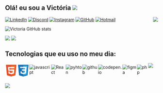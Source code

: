 ## Olá! eu sou a Victória  <img src="https://raw.githubusercontent.com/iampavangandhi/iampavangandhi/master/gifs/Hi.gif" width="30px">





<img align="right" height="540em" src="https://gist.githubusercontent.com/victoriaflb/45f6c68cc6d5bd323dc2cdfb3501273c/raw/2d335190019b7716dcc277e56c4ad10f2a9cea90/perfil-card.svg" style="display: flex; justify-content: center; float: right;">

[![LinkedIn](https://img.shields.io/badge/LinkedIn-0077B5?style=for-the-badge&logo=linkedin&logoColor=white)](https://www.linkedin.com/in/maria-vict%C3%B3ria-farias-683810261)
[![Discord](https://img.shields.io/badge/Discord-7289DA?style=for-the-badge&logo=discord&logoColor=white)](https://discord.com/elsacomunista#6462)
[![Instagram](https://img.shields.io/badge/Instagram-E4405F?style=for-the-badge&logo=instagram&logoColor=white)](https://instagram.com/victoriavector_?igshid=YmMyMTA2M2Y=)
[![GitHub](https://img.shields.io/badge/github-%23121011.svg?style=for-the-badge&logo=github&logoColor=white)](https://github.com/victoriaflb)
[![Hotmail](https://img.shields.io/badge/-Hotmail-0078D4?style=flat-square&logo=microsoft-outlook&logoColor=whitelink=mailto:victoriwflb@hotmail.com)](mailto:victoriwflb@hotmail.com)


![Victoria GitHub stats](https://github-readme-stats.vercel.app/api?username=victoria&show_icons=true&theme=radical)



<div style="displax:flex; flex-direction: row;justify-content: space-between; gap:1rem">
  <img height="150em" src="https://github-readme-stats-sigma-five.vercel.app/api/top-langs/?username=victoriaflb&layout=compact&langs_count=7&theme=tokyonight"/>
  <img height="100em" src="https://custom-doodle.com/wp-content/uploads/doodle/howls-moving-castle-cute-calcifer/howls-moving-castle-cute-calcifer-doodle.gif"/>
  
</div>

## Tecnologias que eu uso no meu dia:

<div style="display:flex; justify-content: center; align-items: center" height="30" width="40"><br>
   <img alt="html5" height="40"  src="https://raw.githubusercontent.com/devicons/devicon/master/icons/html5/html5-original.svg">
   <img alt="css"   height="40" src="https://raw.githubusercontent.com/devicons/devicon/master/icons/css3/css3-original.svg">
   <img alt="javascript" height="40" src="https://gist.githubusercontent.com/victoriaflb/9d2bd432bcd753a047f903c917fb8803/raw/d183ace5483667c8bbe87939ec54726f6210e997/js.svg">
   <img alt="React" height="40" src="https://gist.githubusercontent.com/victoriaflb/ea91243f5a81b6096bcb93a59abb4339/raw/77edcb5538e945f675ee09ea7b8533a21157cf69/react.svg">
   <img alt="pyhton" height="40"  src="https://gist.githubusercontent.com/victoriaflb/41665548fd3126bfd554fa00c8a678c6/raw/e9a33588248f3b4c45f3b327e060aed41b742a3c/python.svg">
   <img alt="github" height="40"  src="https://gist.githubusercontent.com/victoriaflb/97efd83c87833da6515ad7af12a2eabb/raw/2b31cc77e8fdd142b8875f13b0de1be49e367978/github.svg">
   <img alt="codepen.io" height="40"  src="https://gist.githubusercontent.com/victoriaflb/0b500398755a3bacf45aaff7e7b17bfd/raw/f12bdff7c0f22fbdb98e35eeae996f6ed0a7fc9c/codepen.svg">
   <img alt="figma" height="40"  src="https://gist.githubusercontent.com/victoriaflb/7ba7929d69bbe856319f34c6a1851ae1/raw/596b872f28dc0dc79d9d2cdb7856dd90225fc831/figma.svg">
   <img alt="php" height="40"  src="https://gist.githubusercontent.com/victoriaflb/f73a74d5d1c973961e653c934afda78e/raw/b7bb0cc13eb73d372c9200f5f0c4a16ba0196e67/php.svg">
  
  <img align-items="center" height="50em" src="https://i.pinimg.com/originals/4f/d0/c0/4fd0c049c173c9beb5a0101a84deb6f9.gif">
  

   

  


        
</div>

<br>

<img height="500em" src="https://i.pinimg.com/originals/10/b4/75/10b475512fd3a515a4ae58705ecfc419.gif">




